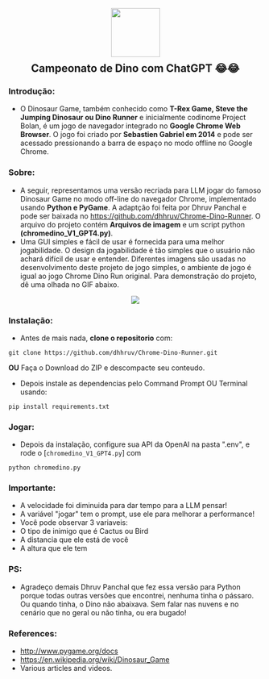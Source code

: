 <p align="center">
  <img src="https://github.com/dhhruv/Chrome-Dino-Runner/blob/master/assets/DinoWallpaper.png" width="97" height="97">
  <h2 align="center" style="margin-top: -4px !important;">Campeonato de Dino com ChatGPT 😂😂</h2>
</p>

### Introdução:

-	O Dinosaur Game, também conhecido como **T-Rex Game, Steve the Jumping Dinosaur ou Dino Runner** e inicialmente codinome Project Bolan, é um jogo de navegador integrado no **Google Chrome Web Browser**. O jogo foi criado por **Sebastien Gabriel em 2014** e pode ser acessado pressionando a barra de espaço no modo offline no Google Chrome.

### Sobre:

-	A seguir, representamos uma versão recriada para LLM jogar do famoso Dinosaur Game no modo off-line do navegador Chrome, implementado usando **Python e PyGame**. A adaptção foi feita por Dhruv Panchal e pode ser baixada no https://github.com/dhhruv/Chrome-Dino-Runner. O arquivo do projeto contém **Arquivos de imagem** e um script python **(chromedino_V1_GPT4.py)**.
-	Uma GUI simples e fácil de usar é fornecida para uma melhor jogabilidade. O design da jogabilidade é tão simples que o usuário não achará difícil de usar e entender. Diferentes imagens são usadas no desenvolvimento deste projeto de jogo simples, o ambiente de jogo é igual ao jogo Chrome Dino Run original. Para demonstração do projeto, dê uma olhada no GIF abaixo.

<p align="center">
  <img src="https://github.com/dhhruv/Chrome-Dino-Runner/blob/master/assets/Other/Chrome%20Dino.gif">
</p>

### Instalação:

-	Antes de mais nada, **clone o repositorio** com:
```
git clone https://github.com/dhhruv/Chrome-Dino-Runner.git
``` 
**OU**
Faça o Download do ZIP e descompacte seu conteudo.

-	Depois instale as dependencias pelo Command Prompt OU Terminal usando:
```
pip install requirements.txt
```

### Jogar:

-	Depois da instalação, configure sua API da OpenAI na pasta ".env", e rode o [`chromedino_V1_GPT4.py`] com
```
python chromedino.py
```

### Importante:

-   A velocidade foi diminuida para dar tempo para a LLM pensar!
-   A variável "jogar" tem o prompt, use ele para melhorar a performance!
-   Você pode observar 3 variaveis:
-   O tipo de inimigo que é Cactus ou Bird
-   A distancia que ele está de você
-   A altura que ele tem

### PS:

-   Agradeço demais Dhruv Panchal que fez essa versão para Python porque todas outras versões que encontrei, nenhuma tinha o pássaro. Ou quando tinha, o Dino não abaixava. Sem falar nas nuvens e no cenário que no geral ou não tinha, ou era bugado!

### References:
-	http://www.pygame.org/docs
-	https://en.wikipedia.org/wiki/Dinosaur_Game
-	Various articles and videos.
